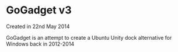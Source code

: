 # GoGadget v3

Created in 22nd May 2014

GoGadget is an attempt to create a Ubuntu Unity dock alternative for Windows back in 2012-2014

